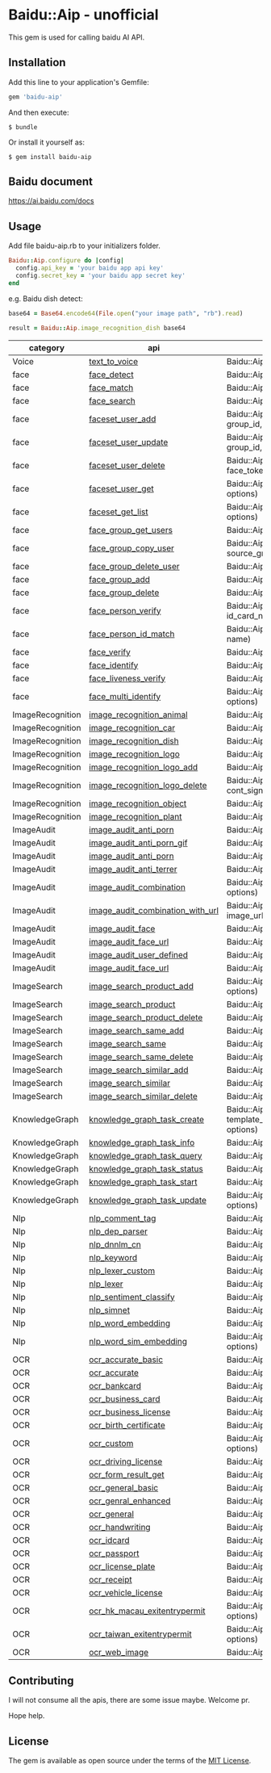 # Baidu::Aip - unofficial

This gem is used for calling baidu AI API.

## Installation

Add this line to your application's Gemfile:

```ruby
gem 'baidu-aip'
```

And then execute:

    $ bundle

Or install it yourself as:

    $ gem install baidu-aip

## Baidu document
https://ai.baidu.com/docs

## Usage
Add file baidu-aip.rb to your initializers folder.
```ruby
Baidu::Aip.configure do |config|
  config.api_key = 'your baidu app api key'
  config.secret_key = 'your baidu app secret key'
end
```

e.g.
Baidu dish detect:
```ruby
base64 = Base64.encode64(File.open("your image path", "rb").read)

result = Baidu::Aip.image_recognition_dish base64
```
| category | api | example |
|----------|-----|---------|
| Voice | [text_to_voice](https://ai.baidu.com/docs#/TTS-API/top) | Baidu::Aip.text_to_voice(text, options) |
| face | [face_detect](https://ai.baidu.com/docs#/Face-Detect-V3/top) | Baidu::Aip.face_detect(image, image_type, options) |
| face | [face_match](https://ai.baidu.com/docs#/Face-Match-V3/top) | Baidu::Aip.face_match(images, options) |
| face | [face_search](https://ai.baidu.com/docs#/Face-Search-V3/top) | Baidu::Aip.face_search(image, image_type, options) |
| face | [faceset_user_add](https://ai.baidu.com/docs#/Face-Set-V3/8bea9967) | Baidu::Aip.faceset_user_add(image, image_type, group_id, user_id, options) |
| face | [faceset_user_update](https://ai.baidu.com/docs#/Face-Set-V3/bc7f58d1) | Baidu::Aip.faceset_user_update(image, image_type, group_id, user_id, options) |
| face | [faceset_user_delete](https://ai.baidu.com/docs#/Face-Set-V3/912191e1) | Baidu::Aip.faceset_user_delete(user_id, group_id, face_token, options) |
| face | [faceset_user_get](https://ai.baidu.com/docs#/Face-Set-V3/a8205a0b) | Baidu::Aip.faceset_user_get(user_id, group_id, options) |
| face | [faceset_get_list](https://ai.baidu.com/docs#/Face-Set-V3/871dcfcb) | Baidu::Aip.faceset_get_list(user_id, group_id, options) |
| face | [face_group_get_users](https://ai.baidu.com/docs#/Face-Set-V3/67d10e05) | Baidu::Aip.face_group_get_users(group_id, options) |
| face | [face_group_copy_user](https://ai.baidu.com/docs#/Face-Set-V3/4c8cc30a) | Baidu::Aip.face_group_copy_user(user_id, source_group_id, dest_group_id) |
| face | [face_group_delete_user](https://ai.baidu.com/docs#/Face-Set-V3/95b207bf) | Baidu::Aip.face_group_delete_user(group_id, user_id) |
| face | [face_group_add](https://ai.baidu.com/docs#/Face-Set-V3/5867daad) | Baidu::Aip.face_group_add(group_id) |
| face | [face_group_delete](https://ai.baidu.com/docs#/Face-Set-V3/24e7452a) | Baidu::Aip.face_group_delete(group_id) |
| face | [face_person_verify](https://ai.baidu.com/docs#/Face-PersonVerify-V3/5e90cef1) | Baidu::Aip.face_person_verify(image, image_type, id_card_number, name, options) |
| face | [face_person_id_match](https://ai.baidu.com/docs#/Face-PersonVerify-V3/5e90cef1) | Baidu::Aip.face_person_id_match(id_card_number, name) |
| face | [face_verify](https://ai.baidu.com/docs#/Face-Liveness-V3/top) | Baidu::Aip.face_verify(image, image_type, options) |
| face | [face_identify](https://ai.baidu.com/docs#/Face-H5Liveness-V3/624a381c) | Baidu::Aip.face_identify(image, options) |
| face | [face_liveness_verify](https://ai.baidu.com/docs#/Face-H5Liveness-V3/624a381c) | Baidu::Aip.liveness_verify(options) |
| face | [face_multi_identify]() | Baidu::Aip.face_multi_identify(image, group_id, options) |
| ImageRecognition | [image_recognition_animal]() | Baidu::Aip.image_recognition_animal(image, options) |
| ImageRecognition | [image_recognition_car]() | Baidu::Aip.image_recognition_car(image, options) |
| ImageRecognition | [image_recognition_dish]() | Baidu::Aip.image_recognition_dish(image, options) |
| ImageRecognition | [image_recognition_logo]() | Baidu::Aip.image_recognition_logo(image, options) |
| ImageRecognition | [image_recognition_logo_add]() | Baidu::Aip.image_recognition_logo_add(image, brief) |
| ImageRecognition | [image_recognition_logo_delete]() | Baidu::Aip.image_recognition_logo_delete(image, cont_sign) |
| ImageRecognition | [image_recognition_object]() | Baidu::Aip.image_recognition_object(image, options) |
| ImageRecognition | [image_recognition_plant]() | Baidu::Aip.image_recognition_plant(image, options) |
| ImageAudit | [image_audit_anti_porn]() | Baidu::Aip.image_audit_anti_porn(image) |
| ImageAudit | [image_audit_anti_porn_gif]() | Baidu::Aip.image_audit_anti_porn_gif(image) |
| ImageAudit | [image_audit_anti_porn]() | Baidu::Aip.image_audit_anti_porn(image) |
| ImageAudit | [image_audit_anti_terrer]() | Baidu::Aip.image_audit_anti_terrer(image) |
| ImageAudit | [image_audit_combination]() | Baidu::Aip.image_audit_combination(scenes, image, options) |
| ImageAudit | [image_audit_combination_with_url]() | Baidu::Aip.image_audit_combination_with_url(scenes, image_url, options) |
| ImageAudit | [image_audit_face]() | Baidu::Aip.image_audit_face(image) |
| ImageAudit | [image_audit_face_url]() | Baidu::Aip.image_audit_face_url(urls) |
| ImageAudit | [image_audit_user_defined]() | Baidu::Aip.image_audit_user_defined(image) |
| ImageAudit | [image_audit_face_url]() | Baidu::Aip.image_audit_face_url(url) |
| ImageSearch | [image_search_product_add]() | Baidu::Aip.image_search_product_add(image, options) |
| ImageSearch | [image_search_product]() | Baidu::Aip.image_search_product(image, options) |
| ImageSearch | [image_search_product_delete]() | Baidu::Aip.image_search_product_delete(image) |
| ImageSearch | [image_search_same_add]() | Baidu::Aip.image_search_same_add(image, brief) |
| ImageSearch | [image_search_same]() | Baidu::Aip.image_search_same(image) |
| ImageSearch | [image_search_same_delete]() | Baidu::Aip.image_search_same_delete(image) |
| ImageSearch | [image_search_similar_add]() | Baidu::Aip.image_search_similar_add(image, brief) |
| ImageSearch | [image_search_similar]() | Baidu::Aip.image_search_similar(image) |
| ImageSearch | [image_search_similar_delete]() | Baidu::Aip.image_search_similar_delete(image) |
| KnowledgeGraph | [knowledge_graph_task_create]() | Baidu::Aip.knowledge_graph_task_create(name, template_content, input_mapping_file, url_pattern, options) |
| KnowledgeGraph | [knowledge_graph_task_info]() | Baidu::Aip.knowledge_graph_task_info(id, options) |
| KnowledgeGraph | [knowledge_graph_task_query]() | Baidu::Aip.knowledge_graph_task_query(options) |
| KnowledgeGraph | [knowledge_graph_task_status]() | Baidu::Aip.knowledge_graph_task_status(id, options) |
| KnowledgeGraph | [knowledge_graph_task_start]() | Baidu::Aip.knowledge_graph_task_start(id, options) |
| KnowledgeGraph | [knowledge_graph_task_update]() | Baidu::Aip.knowledge_graph_task_update(id, options) |
| Nlp | [nlp_comment_tag]() | Baidu::Aip.nlp_comment_tag(text, options) |
| Nlp | [nlp_dep_parser]() | Baidu::Aip.nlp_dep_parser(text, options) |
| Nlp | [nlp_dnnlm_cn]() | Baidu::Aip.nlp_dnnlm_cn(text, options) |
| Nlp | [nlp_keyword]() | Baidu::Aip.nlp_keyword(text, options) |
| Nlp | [nlp_lexer_custom]() | Baidu::Aip.nlp_lexer_custom(text, options) |
| Nlp | [nlp_lexer]() | Baidu::Aip.nlp_lexer(text, options) |
| Nlp | [nlp_sentiment_classify]() | Baidu::Aip.nlp_sentiment_classify(text, options) |
| Nlp | [nlp_simnet]() | Baidu::Aip.nlp_simnet(text, text_2, options) |
| Nlp | [nlp_word_embedding]() | Baidu::Aip.nlp_word_embedding(word, options) |
| Nlp | [nlp_word_sim_embedding]() | Baidu::Aip.nlp_word_sim_embedding(word, word2, options) |
| OCR | [ocr_accurate_basic]() | Baidu::Aip.ocr_accurate_basic(image, options) |
| OCR | [ocr_accurate]() | Baidu::Aip.ocr_accurate(image, options) |
| OCR | [ocr_bankcard]() | Baidu::Aip.ocr_bankcard(image, options) |
| OCR | [ocr_business_card]() | Baidu::Aip.ocr_business_card(image, options) |
| OCR | [ocr_business_license]() | Baidu::Aip.ocr_business_license(image, options) |
| OCR | [ocr_birth_certificate]() | Baidu::Aip.ocr_birth_certificate(image, options) |
| OCR | [ocr_custom]() | Baidu::Aip.ocr_custom(image, template_sign, options) |
| OCR | [ocr_driving_license]() | Baidu::Aip.ocr_driving_license(image, options) |
| OCR | [ocr_form_result_get]() | Baidu::Aip.ocr_form_result_get(image, options) |
| OCR | [ocr_general_basic]() | Baidu::Aip.ocr_general_basic(image, options) |
| OCR | [ocr_genral_enhanced]() | Baidu::Aip.ocr_genral_enhanced(image, options) |
| OCR | [ocr_general]() | Baidu::Aip.ocr_general(image, options) |
| OCR | [ocr_handwriting]() | Baidu::Aip.ocr_handwriting(image, options) |
| OCR | [ocr_idcard]() | Baidu::Aip.ocr_idcard(image, idcard_side, options) |
| OCR | [ocr_passport]() | Baidu::Aip.ocr_passport(image, options) |
| OCR | [ocr_license_plate]() | Baidu::Aip.ocr_license_plate(image, options) |
| OCR | [ocr_receipt]() | Baidu::Aip.ocr_receipt(image, options) |
| OCR | [ocr_vehicle_license]() | Baidu::Aip.ocr_vehicle_license(image, options) |
| OCR | [ocr_hk_macau_exitentrypermit]() | Baidu::Aip.ocr_hk_macau_exitentrypermit(image, options) |
| OCR | [ocr_taiwan_exitentrypermit]() | Baidu::Aip.ocr_taiwan_exitentrypermit(image, options) |
| OCR | [ocr_web_image]() | Baidu::Aip.ocr_web_image(image, options) |

## Contributing

I will not consume all the apis, there are some issue maybe.
Welcome pr.

Hope help.

## License

The gem is available as open source under the terms of the [MIT License](http://opensource.org/licenses/MIT).

